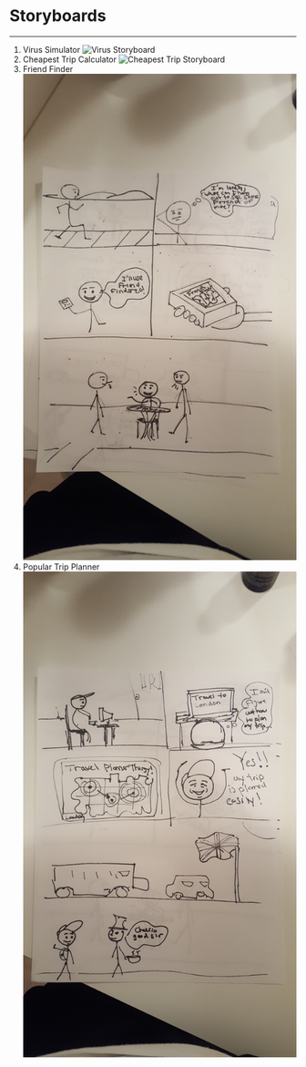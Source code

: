 # Storyboards
---
1. Virus Simulator
![Virus Storyboard](https://raw.githubusercontent.com/johnpallag/MashedPotatoRacoons/master/storyboards/storyboard1.jpg)
2. Cheapest Trip Calculator
![Cheapest Trip Storyboard](https://raw.githubusercontent.com/johnpallag/MashedPotatoRacoons/master/storyboards/storyboard2.jpg)
3. Friend Finder
![Friend Finder](https://raw.githubusercontent.com/johnpallag/MashedPotatoRacoons/master/storyboards/alexstoryboard1.jpg)
4. Popular Trip Planner
![Popular Trip Planner](https://raw.githubusercontent.com/johnpallag/MashedPotatoRacoons/master/storyboards/alexstoryboard2.jpg)

